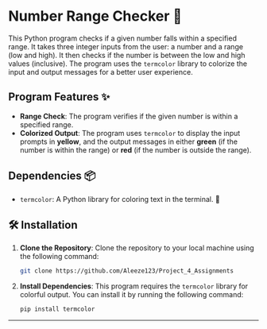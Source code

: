 # Number Range Checker 🔢

This Python program checks if a given number falls within a specified range. It takes three integer inputs from the user: a number and a range (low and high). It then checks if the number is between the low and high values (inclusive). The program uses the `termcolor` library to colorize the input and output messages for a better user experience.

## Program Features ✨

- **Range Check**: The program verifies if the given number is within a specified range.
- **Colorized Output**: The program uses `termcolor` to display the input prompts in **yellow**, and the output messages in either **green** (if the number is within the range) or **red** (if the number is outside the range).

## Dependencies 📦

- `termcolor`: A Python library for coloring text in the terminal. 🌈

## 🛠️ Installation

1. **Clone the Repository**:
    Clone the repository to your local machine using the following command:

    ```bash
    git clone https://github.com/Aleeze123/Project_4_Assignments
    ```

2. **Install Dependencies**:
    This program requires the `termcolor` library for colorful output. You can install it by running the following command:

    ```bash
    pip install termcolor
    ```

---